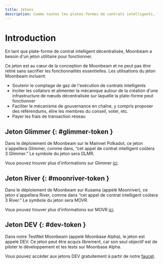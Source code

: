 ```yaml
---
title: Jetons
description: Comme toutes les plates-formes de contrats intelligents, le réseau Moonbeam nécessitera un jeton utilitaire pour fonctionner, appelé Glimmer (GLMR) pour Polkadot et River (MOVR) pour Kusama.
---
```


# Introduction

En tant que plate-forme de contrat intelligent décentralisée, Moonbeam a besoin d'un jeton utilitaire pour fonctionner.  

Ce jeton est au cœur de la conception de Moonbeam et ne peut pas être retiré sans sacrifier les fonctionnalités essentielles. Les utilisations du jeton Moonbeam incluent:

 - Soutenir le comptage de gaz de l'exécution de contrats intelligents
 - Inciter les collators et alimenter la mécanique autour de la création d'une infrastructure de nœuds décentralisée sur laquelle la plate-forme peut fonctionner
 - Faciliter le mécanisme de gouvernance en chaîne, y compris proposer des référendums, élire les membres du conseil, voter, etc.
 - Payer les frais de transaction réseau

## Jeton Glimmer {: #glimmer-token } 

Dans le déploiement de Moonbeam sur le Mainnet Polkadot, ce jeton s'appellera Glimmer, comme dans, “cet appel de contrat intelligent coûtera 3 Glimmer.”  Le symbole du jeton sera GLMR.

Vous pouvez trouver plus d'informations sur Glimmer [ici](https://moonbeam.network/networks/moonbeam/glimmer-token/).

## Jeton River {: #moonriver-token } 

Dans le déploiement de Moonbeam sur Kusama (appelé Moonriver), ce jeton s'appellera River, comme dans “cet appel de contrat intelligent coûtera 3 River.”  Le symbole du jeton sera MOVR.

Vous pouvez trouver plus d'informations sur MOVR [ici](https://moonbeam.network/networks/moonriver/river-token/).

## Jeton DEV {: #dev-token } 

Dans notre TestNet Moonbeam (appelé Moonbase Alpha), le jeton est appelé DEV. Ce jeton peut être acquis librement, car son seul objectif est de piloter le développement et les tests sur Moonbase Alpha.

Vous pouvez accéder aux jetons DEV gratuitement à partir de notre [faucet](https://docs.moonbeam.network/getting-started/testnet/faucet/).
